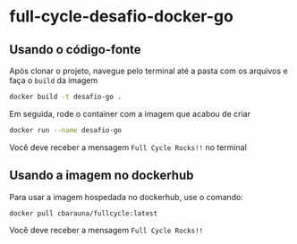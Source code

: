 # full-cycle-desafio-docker-go
## Usando o código-fonte

Após clonar o projeto, navegue pelo terminal até a pasta com os arquivos e faça o `build` da imagem

```bash
docker build -t desafio-go .
```

Em seguida, rode o container com a imagem que acabou de criar

```bash
docker run --name desafio-go
```

Você deve receber a mensagem `Full Cycle Rocks!!` no terminal

## Usando a imagem no dockerhub

Para usar a imagem hospedada no dockerhub, use o comando:

```bash
docker pull cbarauna/fullcycle:latest
```

Você deve receber a mensagem `Full Cycle Rocks!!`